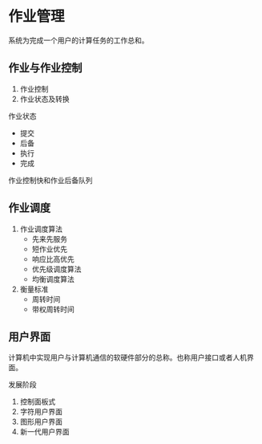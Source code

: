 # 作业管理
系统为完成一个用户的计算任务的工作总和。

## 作业与作业控制

1. 作业控制
2. 作业状态及转换

作业状态
- 提交
- 后备
- 执行
- 完成

作业控制快和作业后备队列

## 作业调度
1. 作业调度算法
   - 先来先服务
   - 短作业优先
   - 响应比高优先
   - 优先级调度算法
   - 均衡调度算法
2. 衡量标准
   - 周转时间
   - 带权周转时间

## 用户界面
计算机中实现用户与计算机通信的软硬件部分的总称。也称用户接口或者人机界面。

发展阶段
1. 控制面板式
2. 字符用户界面
3. 图形用户界面
4. 新一代用户界面